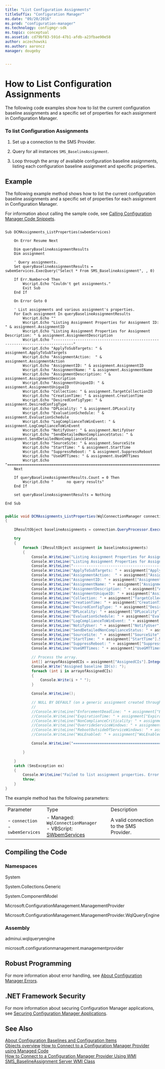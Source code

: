 ```yaml
---
title: "List Configuration Assignments"
titleSuffix: "Configuration Manager"
ms.date: "09/20/2016"
ms.prod: "configuration-manager"
ms.technology: configmgr-sdk
ms.topic: conceptual
ms.assetid: cd79bf83-591d-47b1-afdb-a23fbae90e58
author: aczechowski
ms.author: aaroncz
manager: dougeby


---
```

# How to List Configuration Assignments
The following code examples show how to list the current configuration baseline assignments and a specific set of properties for each assignment in Configuration Manager.  

### To list Configuration Assignments  

1.  Set up a connection to the SMS Provider.  

2.  Query for all instances `SMS_BaselineAssignment`.  

3.  Loop through the array of available configuration baseline assignments, listing each configuration baseline assignment and specific properties.  

## Example  
 The following example method shows how to list the current configuration baseline assignments and a specific set of properties for each assignment in Configuration Manager.  

 For information about calling the sample code, see [Calling Configuration Manager Code Snippets](../../develop/core/understand/calling-code-snippets.md).  

```vbs  

Sub DCMAssignments_ListProperties(swbemServices)  

    On Error Resume Next  

    Dim queryBaselineAssignmentResults  
    Dim assignment  

    ' Query assignments.  
    Set queryBaselineAssignmentResults = swbemServices.ExecQuery("Select * From SMS_BaselineAssignment", , 0)  

    If Err.Number<>0 Then  
        Wscript.Echo "Couldn't get assignments."  
        Exit Sub  
    End If  

    On Error Goto 0  

    ' List assignments and various assignment's properties.  
    For Each assignment In queryBaselineAssignmentResults  
        Wscript.Echo ""  
        Wscript.Echo "Listing Assignment Properties for Assignment ID: " & assignment.AssignmentID  
        Wscript.Echo "Listing Assignment Properties for Assignment Description: " & assignment.AssignmentDescription  
        Wscript.Echo "-------------------------------------------------------------------------------"  
        Wscript.Echo "ApplyToSubTargets: " & assignment.ApplyToSubTargets  
        Wscript.Echo "AssignmentAction:  " & assignment.AssignmentAction  
        Wscript.Echo "AssignmentID: " & assignment.AssignmentID  
        Wscript.Echo "AssignmentName: " & assignment.AssignmentName  
        Wscript.Echo "AssignmentDescription: " & assignment.AssignmentDescription  
        Wscript.Echo "AssignmentUniqueID: " & assignment.AssignmentUniqueID  
        Wscript.Echo "Collection: " & assignment.TargetCollectionID  
        Wscript.Echo "CreationTime: " & assignment.CreationTime  
        Wscript.Echo "DesiredConfigType: " & assignment.DesiredConfigType  
        Wscript.Echo "DPLocality: " & assignment.DPLocality  
        Wscript.Echo "EvaluationSchedule: " & assignment.EvaluationSchedule  
        Wscript.Echo "LogComplianceToWinEvent: " & assignment.LogComplianceToWinEvent  
        Wscript.Echo "NotifyUser: " & assignment.NotifyUser  
        Wscript.Echo "SendDetailedNonComplianceStatus: " & assignment.SendDetailedNonComplianceStatus  
        Wscript.Echo "SourceSite: " & assignment.SourceSite  
        Wscript.Echo "StartTime: " & assignment.StartTime  
        Wscript.Echo "SuppressReboot: " & assignment.SuppressReboot  
        Wscript.Echo "UseGMTTimes: " & assignment.UseGMTTimes  
        Wscript.Echo "==============================================================================="  
    Next  

    If queryBaselineAssignmentResults.Count = 0 Then  
        Wscript.Echo "      no query results"  
    End If  

    set queryBaselineAssignmentResults = Nothing  

End Sub  

```  

```c#  

public void DCMAssignments_ListProperties(WqlConnectionManager connection)  
{  

    IResultObject baselineAssignments = connection.QueryProcessor.ExecuteQuery("SELECT * FROM SMS_BaselineAssignment");  

    try  
    {  
        foreach (IResultObject assignment in baselineAssignments)  
        {  
            Console.WriteLine("Listing Assignment Properties for Assignment ID: " + assignment["AssignmentID"].StringValue);  
            Console.WriteLine("Listing Assignment Properties for Assignment Description: " + assignment["AssignmentDescription"].StringValue);  
            Console.WriteLine("--------------------------------------------------------------------------------");  
            Console.WriteLine("ApplyToSubTargets: " + assignment["ApplyToSubTargets"].BooleanValue);  
            Console.WriteLine("AssignmentAction:  " + assignment["AssignmentAction"].IntegerValue);  
            Console.WriteLine("AssignmentID: " + assignment["AssignmentID"].StringValue);  
            Console.WriteLine("AssignmentName: " + assignment["AssignmentName"].StringValue);  
            Console.WriteLine("AssignmentDescription: " + assignment["AssignmentDescription"].StringValue);  
            Console.WriteLine("AssignmentUniqueID: " + assignment["AssignmentUniqueID"].StringValue);  
            Console.WriteLine("Collection: " + assignment["TargetCollectionID"].StringValue);  
            Console.WriteLine("CreationTime: " + assignment["CreationTime"].StringValue);  
            Console.WriteLine("DesiredConfigType: " + assignment["DesiredConfigType"].StringValue);  
            Console.WriteLine("DPLocality: " + assignment["DPLocality"].IntegerValue);  
            Console.WriteLine("EvaluationSchedule: " + assignment["EvaluationSchedule"].StringValue);  
            Console.WriteLine("LogComplianceToWinEvent: " + assignment["LogComplianceToWinEvent"].BooleanValue);  
            Console.WriteLine("NotifyUser: " + assignment["NotifyUser"].BooleanValue);  
            Console.WriteLine("SendDetailedNonComplianceStatus: " + assignment["SendDetailedNonComplianceStatus"].BooleanValue);  
            Console.WriteLine("SourceSite: " + assignment["SourceSite"].StringValue);  
            Console.WriteLine("StartTime: " + assignment["StartTime"].StringValue);  
            Console.WriteLine("SuppressReboot: " + assignment["SuppressReboot"].IntegerValue);  
            Console.WriteLine("UseGMTTimes: " + assignment["UseGMTTimes"].BooleanValue);  

            // Process the array.  
            int[] arrayofAssignedCIs = assignment["AssignedCIs"].IntegerArrayValue;  
            Console.Write("Assigned baseline ID(s): ");  
            foreach (int i in arrayofAssignedCIs)  
            {  
                Console.Write(i + " ");  
            }  

            Console.WriteLine();  

            // NULL BY DEFAULT (on a generic assignment created through the user interface).  
            //  
            //Console.WriteLine("EnforcementDeadline: " + assignment["EnforcementDeadline"].StringValue);  
            //Console.WriteLine("ExpirationTime: " + assignment["ExpirationTime"].StringValue);  
            //Console.WriteLine("NonComplianceCriticality: " + assignment["NonComplianceCriticality"].IntegerValue);  
            //Console.WriteLine("OverrideServiceWindows: " + assignment["OverrideServiceWindows"].BooleanValue);  
            //Console.WriteLine("RebootOutsideOfServiceWindows: " + assignment["RebootOutsideOfServiceWindows"].BooleanValue);  
            //Console.WriteLine("WoLEnabled: " + assignment["WoLEnabled"].BooleanValue);  

            Console.WriteLine("================================================================================");  

        }  

    }  
    catch (SmsException ex)  
    {  
        Console.WriteLine("Failed to list assignment properties. Error: " + ex.Message);  
        throw;  
    }  
}  

```  

 The example method has the following parameters:  

||||  
|-|-|-|  
|Parameter|Type|Description|  
|-   `connection`<br />-   `swbemServices`|-   Managed: `WqlConnectionManager`<br />-   VBScript: [SWbemServices](https://docs.microsoft.com/windows/win32/wmisdk/swbemservices)|A valid connection to the SMS Provider.|  

## Compiling the Code  

### Namespaces  
 System  

 System.Collections.Generic  

 System.ComponentModel  

 Microsoft.ConfigurationManagement.ManagementProvider  

 Microsoft.ConfigurationManagement.ManagementProvider.WqlQueryEngine  

### Assembly  
 adminui.wqlqueryengine  

 microsoft.configurationmanagement.managementprovider  

## Robust Programming  
 For more information about error handling, see [About Configuration Manager Errors](../../develop/core/understand/about-configuration-manager-errors.md).  

## .NET Framework Security  
 For more information about securing Configuration Manager applications, see [Securing Configuration Manager Applications](../../develop/core/understand/securing-configuration-manager-applications.md).  

## See Also  
 [About Configuration Baselines and Configuration Items](../../develop/compliance/about-configuration-baselines-and-configuration-items.md)   
 [Objects overview](../core/understand/configuration-manager-objects-overview.md)
 [How to Connect to a Configuration Manager Provider using Managed Code](../../develop/core/understand/how-to-connect-to-an-sms-provider-by-using-managed-code.md)   
 [How to Connect to a Configuration Manager Provider Using WMI](../../develop/core/understand/how-to-connect-to-an-sms-provider-in-configuration-manager-by-using-wmi.md)   
 [SMS_BaselineAssignment Server WMI Class](../../develop/reference/compliance/sms_baselineassignment-server-wmi-class.md)
